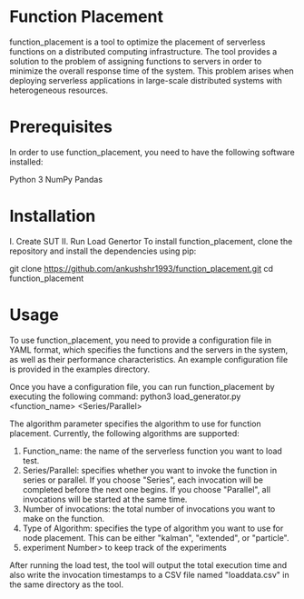 # Function Placement

function_placement is a tool to optimize the placement of serverless functions on a distributed computing infrastructure. The tool provides a solution to the problem of assigning functions to servers in order to minimize the overall response time of the system. This problem arises when deploying serverless applications in large-scale distributed systems with heterogeneous resources.

# Prerequisites
In order to use function_placement, you need to have the following software installed:

Python 3
NumPy
Pandas

# Installation

I. Create SUT
II. Run Load Genertor
To install function_placement, clone the repository and install the dependencies using pip:

git clone https://github.com/ankushshr1993/function_placement.git
cd function_placement


# Usage
To use function_placement, you need to provide a configuration file in YAML format, which specifies the functions and the servers in the system, as well as their performance characteristics. An example configuration file is provided in the examples directory.

Once you have a configuration file, you can run function_placement by executing the following command:
python3 load_generator.py <function_name> <Series/Parallel> <Number of invocation> <Type of Algorithm> <experiment Number>

The algorithm parameter specifies the algorithm to use for function placement. Currently, the following algorithms are supported:

1. Function_name: the name of the serverless function you want to load test.
2. Series/Parallel: specifies whether you want to invoke the function in series or parallel. If you choose "Series", each invocation will be completed before the next one begins. If you choose "Parallel", all invocations will be started at the same time.
3. Number of invocations: the total number of invocations you want to make on the function.
4. Type of Algorithm: specifies the type of algorithm you want to use for node placement. This can be either "kalman", "extended", or "particle".
5. experiment Number> to keep track of the experiments

After running the load test, the tool will output the total execution time and also write the invocation timestamps to a CSV file named "loaddata.csv" in the same directory as the tool.






